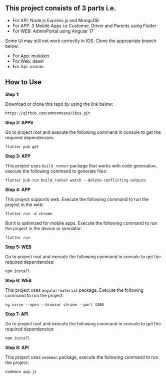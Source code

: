 ## This project consists of 3 parts i.e. 

* For API: Node.js Express.js and MongoDB
* For APP: 3 Mobile Apps i.e Customer, Driver and Parents using Flutter
* For WEB: AdminPortal using Angular 17

Some UI may still not work correctly in IOS. Clone the appropriate branch below:

* For App: muluken
* For Web: dawit
* For Api: usman

## How to Use 
**Step 1:**

Download or clone this repo by using the link below:

```
https://github.com/emmonmoses/ibus.git
```

**Step 2: APPS**

Go to project root and execute the following command in console to get the required dependencies: 

```
flutter pub get 
```

**Step 3: APP**

This project uses `build_runner` package that works with code generation, execute the following command to generate files:

```
flutter pub run build_runner watch --delete-conflicting-outputs
```

**Step 4: APP**

This project supports web. Execute the following command to run the project in the web:

```
flutter run -d chrome
```

But it is optimized for mobile apps. Execute the following command to run the project in the device or simulator:

```
flutter run
```

**Step 5: WEB**

Go to project root and execute the following command in console to get the required dependencies: 

```
npm install 
```

**Step 6: WEB**

This project uses `angular-material` package. Execute the following command to run the project:

```
ng serve --open --browser chrome --port 4300
```

**Step 7: API**

Go to project root and execute the following command in console to get the required dependencies: 

```
npm install 
```

**Step 8: API**

This project uses `nodemon` package, execute the following command to run the project:

```
nodemon app.js
```
